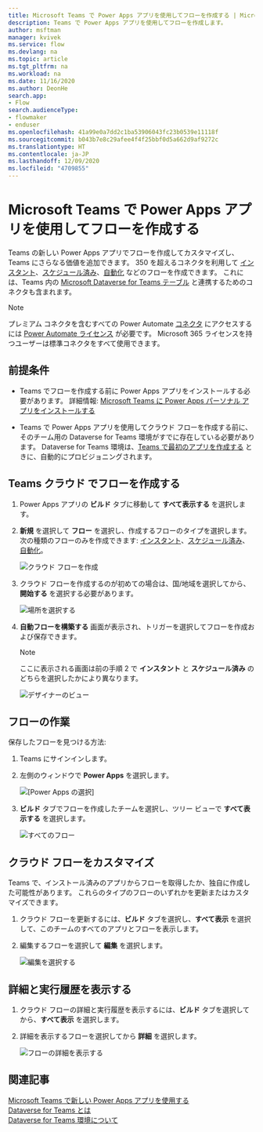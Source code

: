 ```yaml
---
title: Microsoft Teams で Power Apps アプリを使用してフローを作成する | Microsoft Docs
description: Teams で Power Apps アプリを使用してフローを作成します。
author: msftman
manager: kvivek
ms.service: flow
ms.devlang: na
ms.topic: article
ms.tgt_pltfrm: na
ms.workload: na
ms.date: 11/16/2020
ms.author: DeonHe
search.app:
- Flow
search.audienceType:
- flowmaker
- enduser
ms.openlocfilehash: 41a99e0a7dd2c1ba53906043fc23b0539e11118f
ms.sourcegitcommit: b043b7e8c29afee4f4f25bbf0d5a662d9af9272c
ms.translationtype: HT
ms.contentlocale: ja-JP
ms.lasthandoff: 12/09/2020
ms.locfileid: "4709855"
---
```

# <a name="create-flows-using-the-power-apps-app-in-microsoft-teams"></a>Microsoft Teams で Power Apps アプリを使用してフローを作成する

Teams の新しい Power Apps アプリでフローを作成してカスタマイズし、Teams にさらなる価値を追加できます。 350 を超えるコネクタを利用して [インスタント](../introduction-to-button-flows.md)、[スケジュール済み](../run-scheduled-tasks.md)、[自動化](../get-started-logic-flow.md) などのフローを作成できます。 これには、Teams 内の [Microsoft Dataverse for Teams テーブル](/powerapps/teams/overview-data-platform#tables-in-dataverse-for-teams) と連携するためのコネクタも含まれます。

> [!NOTE]
> プレミアム コネクタを含むすべての Power Automate [コネクタ](https://docs.microsoft.com/Connectors/connector-reference/) にアクセスするには [Power Automate ライセンス](https://flow.microsoft.com/pricing/) が必要です。 Microsoft 365 ライセンスを持つユーザーは標準コネクタをすべて使用できます。

## <a name="prerequisites"></a>前提条件 

- Teams でフローを作成する前に Power Apps アプリをインストールする必要があります。 詳細情報: [Microsoft Teams に Power Apps パーソナル アプリをインストールする](/powerapps/teams/install-personal-app)

- Teams で Power Apps アプリを使用してクラウド フローを作成する前に、そのチーム用の Dataverse for Teams 環境がすでに存在している必要があります。 Dataverse for Teams 環境は、[Teams で最初のアプリを作成する](/powerapps/teams/create-first-app) ときに、自動的にプロビジョニングされます。

## <a name="create-a-cloud-flow-in-teams"></a>Teams クラウド でフローを作成する

1. Power Apps アプリの **ビルド** タブに移動して **すべて表示する** を選択します。

1. **新規** を選択して **フロー** を選択し、作成するフローのタイプを選択します。 次の種類のフローのみを作成できます: [インスタント](../introduction-to-button-flows.md)、[スケジュール済み](../run-scheduled-tasks.md)、[自動化](../get-started-logic-flow.md)。
 
   ![クラウド フローを作成](..\media\overview-teams-flows\new-flow.png)

1. クラウド フローを作成するのが初めての場合は、国/地域を選択してから、**開始する** を選択する必要があります。

   ![場所を選択する](..\media\overview-teams-flows\select-location.png)

1. **自動フローを構築する** 画面が表示され、トリガーを選択してフローを作成および保存できます。

   >[!NOTE]
   >ここに表示される画面は前の手順 2 で **インスタント** と **スケジュール済み** のどちらを選択したかにより異なります。

   ![デザイナーのビュー](..\media\overview-teams-flows\build-automated-flow.png)

## <a name="work-with-your-flows"></a>フローの作業

保存したフローを見つける方法:

1. Teams にサインインします。

1. 左側のウィンドウで **Power Apps** を選択します。

   ![[Power Apps の選択]](..\media\overview-teams-flows\select-power-apps.png)

1. **ビルド** タブでフローを作成したチームを選択し、ツリー ビューで **すべて表示する** を選択します。 

   ![すべてのフロー](..\media\overview-teams-flows\all-flows.png)

## <a name="customize-a-cloud-flow"></a>クラウド フローをカスタマイズ

Teams で、インストール済みのアプリからフローを取得したか、独自に作成した可能性があります。 これらのタイプのフローのいずれかを更新またはカスタマイズできます。 

1. クラウド フローを更新するには、**ビルド** タブを選択し、**すべて表示** を選択して、このチームのすべてのアプリとフローを表示します。

1. 編集するフローを選択して **編集** を選択します。  

   ![編集を選択する](..\media\overview-teams-flows\customize-flow.png)

## <a name="view-details-and-run-history"></a>詳細と実行履歴を表示する

1. クラウド フローの詳細と実行履歴を表示するには、**ビルド** タブを選択してから、**すべて表示** を選択します。

1. 詳細を表示するフローを選択してから **詳細** を選択します。

   ![フローの詳細を表示する](..\media\overview-teams-flows\view-details-history.png)

## <a name="related-articles"></a>関連記事

[Microsoft Teams で新しい Power Apps アプリを使用する](/powerapps/teams/create-apps-overview)<br/>
[Dataverse for Teams とは](/powerapps/teams/overview-data-platform)<br/>
[Dataverse for Teams 環境について](/power-platform/admin/about-teams-environment)
